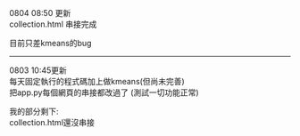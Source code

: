 0804 08:50 更新  
collection.html 串接完成  
  
目前只差kmeans的bug  
   
---------------------------------------  
0803 10:45更新  
每天固定執行的程式碼加上做kmeans(但尚未完善)  
把app.py每個網頁的串接都改過了 (測試一切功能正常)

我的部分剩下:  
collection.html還沒串接  
